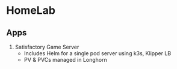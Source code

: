# HomeLab
## Apps
1. Satisfactory Game Server
    - Includes Helm for a single pod server using k3s, Klipper LB
    - PV & PVCs managed in Longhorn  
